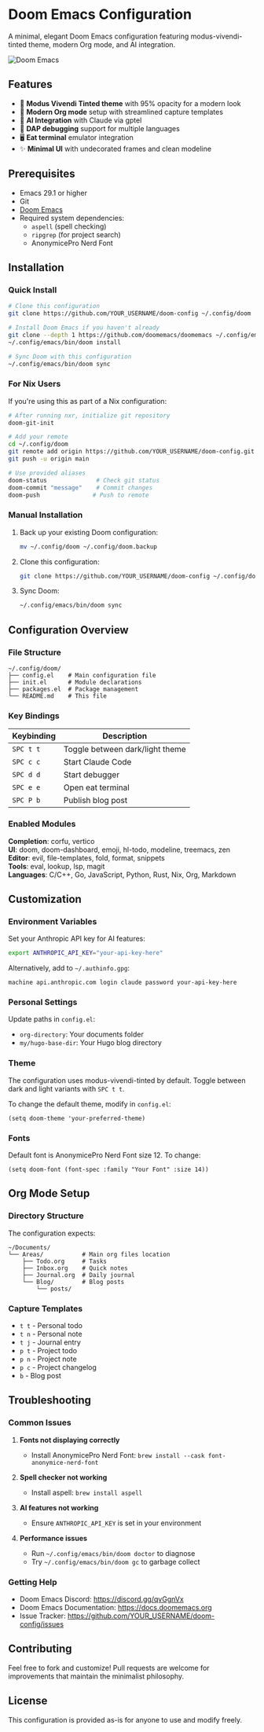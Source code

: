 # Doom Emacs Configuration

A minimal, elegant Doom Emacs configuration featuring modus-vivendi-tinted theme, modern Org mode, and AI integration.

![Doom Emacs](https://raw.githubusercontent.com/doomemacs/doomemacs/screenshots/main.png)

## Features

- 🎨 **Modus Vivendi Tinted theme** with 95% opacity for a modern look
- 📝 **Modern Org mode** setup with streamlined capture templates
- 🤖 **AI Integration** with Claude via gptel
- 🐛 **DAP debugging** support for multiple languages
- 🖥️ **Eat terminal** emulator integration
- ✨ **Minimal UI** with undecorated frames and clean modeline

## Prerequisites

- Emacs 29.1 or higher
- Git
- [Doom Emacs](https://github.com/doomemacs/doomemacs)
- Required system dependencies:
  - `aspell` (spell checking)
  - `ripgrep` (for project search)
  - AnonymicePro Nerd Font

## Installation

### Quick Install

```bash
# Clone this configuration
git clone https://github.com/YOUR_USERNAME/doom-config ~/.config/doom

# Install Doom Emacs if you haven't already
git clone --depth 1 https://github.com/doomemacs/doomemacs ~/.config/emacs
~/.config/emacs/bin/doom install

# Sync Doom with this configuration
~/.config/emacs/bin/doom sync
```

### For Nix Users

If you're using this as part of a Nix configuration:

```bash
# After running nxr, initialize git repository
doom-git-init

# Add your remote
cd ~/.config/doom
git remote add origin https://github.com/YOUR_USERNAME/doom-config.git
git push -u origin main

# Use provided aliases
doom-status              # Check git status
doom-commit "message"    # Commit changes
doom-push               # Push to remote
```

### Manual Installation

1. Back up your existing Doom configuration:
   ```bash
   mv ~/.config/doom ~/.config/doom.backup
   ```

2. Clone this configuration:
   ```bash
   git clone https://github.com/YOUR_USERNAME/doom-config ~/.config/doom
   ```

3. Sync Doom:
   ```bash
   ~/.config/emacs/bin/doom sync
   ```

## Configuration Overview

### File Structure

```
~/.config/doom/
├── config.el    # Main configuration file
├── init.el      # Module declarations
├── packages.el  # Package management
└── README.md    # This file
```

### Key Bindings

| Keybinding | Description |
|------------|-------------|
| `SPC t t` | Toggle between dark/light theme |
| `SPC c c` | Start Claude Code |
| `SPC d d` | Start debugger |
| `SPC e e` | Open eat terminal |
| `SPC P b` | Publish blog post |

### Enabled Modules

**Completion**: corfu, vertico  
**UI**: doom, doom-dashboard, emoji, hl-todo, modeline, treemacs, zen  
**Editor**: evil, file-templates, fold, format, snippets  
**Tools**: eval, lookup, lsp, magit  
**Languages**: C/C++, Go, JavaScript, Python, Rust, Nix, Org, Markdown

## Customization

### Environment Variables

Set your Anthropic API key for AI features:
```bash
export ANTHROPIC_API_KEY="your-api-key-here"
```

Alternatively, add to `~/.authinfo.gpg`:
```
machine api.anthropic.com login claude password your-api-key-here
```

### Personal Settings

Update paths in `config.el`:
- `org-directory`: Your documents folder
- `my/hugo-base-dir`: Your Hugo blog directory

### Theme

The configuration uses modus-vivendi-tinted by default. Toggle between dark and light variants with `SPC t t`.

To change the default theme, modify in `config.el`:
```elisp
(setq doom-theme 'your-preferred-theme)
```

### Fonts

Default font is AnonymicePro Nerd Font size 12. To change:
```elisp
(setq doom-font (font-spec :family "Your Font" :size 14))
```

## Org Mode Setup

### Directory Structure

The configuration expects:
```
~/Documents/
└── Areas/           # Main org files location
    ├── Todo.org     # Tasks
    ├── Inbox.org    # Quick notes
    ├── Journal.org  # Daily journal
    └── Blog/        # Blog posts
        └── posts/
```

### Capture Templates

- `t t` - Personal todo
- `t n` - Personal note  
- `t j` - Journal entry
- `p t` - Project todo
- `p n` - Project note
- `p c` - Project changelog
- `b` - Blog post

## Troubleshooting

### Common Issues

1. **Fonts not displaying correctly**
   - Install AnonymicePro Nerd Font: `brew install --cask font-anonymice-nerd-font`

2. **Spell checker not working**
   - Install aspell: `brew install aspell`

3. **AI features not working**
   - Ensure `ANTHROPIC_API_KEY` is set in your environment

4. **Performance issues**
   - Run `~/.config/emacs/bin/doom doctor` to diagnose
   - Try `~/.config/emacs/bin/doom gc` to garbage collect

### Getting Help

- Doom Emacs Discord: https://discord.gg/qvGgnVx
- Doom Emacs Documentation: https://docs.doomemacs.org
- Issue Tracker: https://github.com/YOUR_USERNAME/doom-config/issues

## Contributing

Feel free to fork and customize! Pull requests are welcome for improvements that maintain the minimalist philosophy.

## License

This configuration is provided as-is for anyone to use and modify freely.